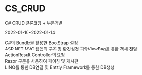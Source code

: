 # CS_CRUD
C# CRUD 클론코딩 + 부분개발

2022-01-10~2022-01-14

C#의 Bundle을 활용한 BootStrap 설정 <br>
ASP.NET MVC 웹앱의 구조 및 환경설정 파악ViewBag을 통한 객체 전달<br>
ActionResult Controller의 요청<br>
Razor 구문를 사용하여 페이징 및 게시판<br>
LINQ를 통한 DB연결 및 Entitiy Framework를 통한 DB생성
